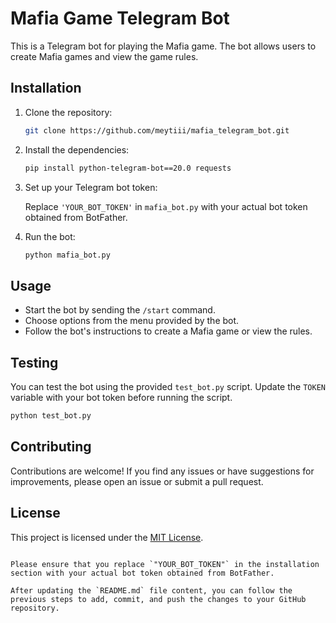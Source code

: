 # Mafia Game Telegram Bot

This is a Telegram bot for playing the Mafia game. The bot allows users to create Mafia games and view the game rules.

## Installation

1. Clone the repository:

   ```bash
   git clone https://github.com/meytiii/mafia_telegram_bot.git
   ```

2. Install the dependencies:

   ```bash
   pip install python-telegram-bot==20.0 requests
   ```

3. Set up your Telegram bot token:
   
   Replace `'YOUR_BOT_TOKEN'` in `mafia_bot.py` with your actual bot token obtained from BotFather.

4. Run the bot:

   ```bash
   python mafia_bot.py
   ```

## Usage

- Start the bot by sending the `/start` command.
- Choose options from the menu provided by the bot.
- Follow the bot's instructions to create a Mafia game or view the rules.

## Testing

You can test the bot using the provided `test_bot.py` script. Update the `TOKEN` variable with your bot token before running the script.

```bash
python test_bot.py
```

## Contributing

Contributions are welcome! If you find any issues or have suggestions for improvements, please open an issue or submit a pull request.

## License

This project is licensed under the [MIT License](LICENSE).
```

Please ensure that you replace `"YOUR_BOT_TOKEN"` in the installation section with your actual bot token obtained from BotFather.

After updating the `README.md` file content, you can follow the previous steps to add, commit, and push the changes to your GitHub repository.
